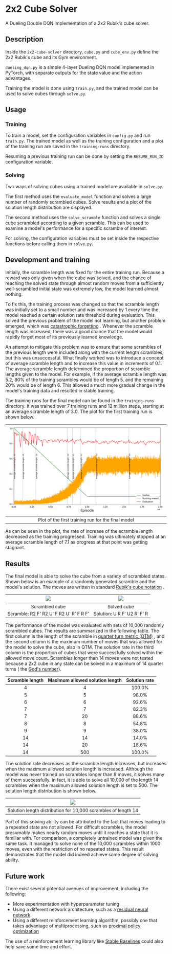 # 2x2 Cube Solver

A Dueling Double DQN implementation of a 2x2 Rubik's cube solver.

## Description

Inside the `2x2-cube-solver` directory, `cube.py` and `cube_env.py` define the
2x2 Rubik's cube and its Gym environment.

`dueling_dqn.py` is a simple 4-layer Dueling DQN model implemented in PyTorch,
with separate outputs for the state value and the action advantages.

Training the model is done using `train.py`, and the trained model can be used
to solve cubes through `solve.py`.

## Usage

### Training

To train a model, set the configuration variables in `config.py` and
run `train.py`.
The trained model as well as the training configuration and a plot of the
training run are saved in the `training-runs` directory.

Resuming a previous training run can be done by setting the `RESUME_RUN_ID`
configuration variable.

### Solving

Two ways of solving cubes using a trained model are available in `solve.py`.

The first method uses the `evaluate_model` function and solves a large number
of randomly scrambled cubes. Solve results and a plot of the solution length
distribution are displayed.

The second method uses the `solve_scramble` function and solves a single cube
scrambled according to a given scramble. This can be used to examine a model's
performance for a specific scramble of interest.

For solving, the configuration variables must be set inside the respective
functions before calling them in `solve.py`.

## Development and training

Initially, the scramble length was fixed for the entire training run. Because a
reward was only given when the cube was solved, and the chance of reaching the
solved state through almost random moves from a sufficiently well-scrambled
initial state was extremely low, the model learned almost nothing.

To fix this, the training process was changed so that the scramble length was
initially set to a small number and was increased by 1 every time the model
reached a certain solution rate threshold during evaluation. This solved the
previous problem of the model not learning, but another problem emerged, which
was [catastrophic forgetting](https://en.wikipedia.org/wiki/Catastrophic_interference)
. Whenever the scramble length was increased, there was a good chance that the
model would rapidly forget most of its previously learned knowledge.

An attempt to mitigate this problem was to ensure that some scrambles of the
previous length were included along with the current length scrambles, but this
was unsuccessful. What finally worked was to introduce a concept of average
scramble length and to increase this value in increments of 0.1. The average
scramble length determined the proportion of scramble lengths given to the
model. For example, if the average scramble length was 5.2, 80% of the training
scrambles would be of length 5, and the remaining 20% would be of length 6.
This allowed a much more gradual change in the model's training data and
resulted in stable training.

The training runs for the final model can be found in the `training-runs`
directory. It was trained over 7 training runs and 12 million steps, starting
at an average scramble length of 3.0. The plot for the first training run is
shown below.

|      ![](training-runs/220504192153/plot.png)      |
|:--------------------------------------------------:|
| Plot of the first training run for the final model |

As can be seen in the plot, the rate of increase of the scramble length
decreased as the training progressed. Training was ultimately stopped at
an average scramble length of 7.1 as progress at that point was getting
stagnant.

## Results

The final model is able to solve the cube from a variety of scrambled states.
Shown below is an example of a randomly generated scramble and the model's
solution. The moves are written in
standard [Rubik's cube notation](https://en.wikipedia.org/wiki/Rubik%27s_Cube#Move_notation)
.

| ![](https://user-images.githubusercontent.com/39209141/167299726-121506a4-bfcd-41e3-9f2c-2e63e70cbdd2.png) | ![](https://user-images.githubusercontent.com/39209141/167299756-af3994e1-7f30-44c6-aaa5-76f833723aa3.png) |
|:----------------------------------------------------------------------------------------------------------:|:----------------------------------------------------------------------------------------------------------:|
|                                               Scrambled cube                                               |                                                Solved cube                                                 |
|                                  Scramble: R2 F' R2 U' F R2 U' R' F R F'                                   |                                        Solution: U R F' U2 R' F' R                                         |

The performance of the model was evaluated with sets of 10,000 randomly
scrambled cubes. The results are summarized in the following table. The first
column is the length of the scramble
in [quarter turn metric (QTM)](https://www.speedsolving.com/wiki/index.php/Metric#QTM)
, and the second column is the maximum number of moves that was allowed for the
model to solve the cube, also in QTM. The solution rate in the third column is
the proportion of cubes that were successfully solved within the allowed move
count. Scrambles longer than 14 moves were not tested because a 2x2 cube in any
state can be solved in a maximum of 14 quarter turns (
the [God's number](https://ruwix.com/the-rubiks-cube/gods-number/)).

| Scramble length | Maximum allowed solution length | Solution rate |
|:---------------:|:-------------------------------:|:-------------:|
|        4        |                4                |    100.0%     |
|        5        |                5                |     98.0%     |
|        6        |                6                |     92.6%     |
|        7        |                7                |     82.3%     |
|        7        |               20                |     88.6%     |
|        8        |                8                |     54.8%     |
|        9        |                9                |     38.0%     |
|       14        |               14                |     14.0%     |
|       14        |               20                |     18.6%     |
|       14        |               500               |    100.0%     |

The solution rate decreases as the scramble length increases, but increases
when the maximum allowed solution length is increased. Although the model was
never trained on scrambles longer than 8 moves, it solves many of them
successfully. In fact, it is able to solve all 10,000 of the length 14
scrambles when the maximum allowed solution length is set to 500. The solution
length distribution is shown below.

| ![](https://user-images.githubusercontent.com/39209141/167299769-12782ab3-9be0-4597-84d9-dcbc560309fa.png) |
|:----------------------------------------------------------------------------------------------------------:|
|                       Solution length distribution for 10,000 scrambles of length 14                       |

Part of this solving ability can be attributed to the fact that moves leading
to a repeated state are not allowed. For difficult scrambles, the model
presumably makes nearly random moves until it reaches a state that it is
familiar with. For comparison, a completely untrained model was given the same
task. It managed to solve none of the 10,000 scrambles within 1000 moves, even
with the restriction of no repeated states. This result demonstrates that the
model did indeed achieve some degree of solving ability.

## Future work

There exist several potential avenues of improvement, including the following:

- More experimentation with hyperparameter tuning
- Using a different network architecture, such as
  a [residual neural network](https://en.wikipedia.org/wiki/Residual_neural_network)
- Using a different reinforcement learning algorithm, possibly one that takes
  advantage of multiprocessing, such
  as [proximal policy optimization](https://openai.com/blog/openai-baselines-ppo/)

The use of a reinforcement learning library
like [Stable Baselines](https://stable-baselines3.readthedocs.io/en/master/index.html)
could also help save some time and effort.

